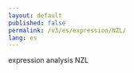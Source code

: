 ```yaml
---
layout: default
published: false
permalink: /v3/es/expression/NZL/
lang: es
---
```


expression analysis NZL
